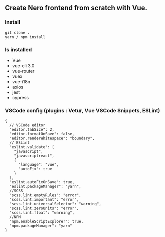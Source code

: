 ## Create Nero frontend from scratch with Vue.

### Install
    git clone .
    yarn / npm install

### Is installed
- Vue
- vue-cli 3.0
- vue-router
- vuex
- vue-i18n
- axios
- jest
- cypress

### VSCode config (plugins : Vetur, Vue VSCode Snippets, ESLint)
    {
      // VSCode editor
      "editor.tabSize": 2,
      "editor.formatOnSave": false,
      "editor.renderWhitespace": "boundary",
      // ESLint
      "eslint.validate": [
        "javascript",
        "javascriptreact",
        {
          "language": "vue",
          "autoFix": true
        }
      ],
      "eslint.autoFixOnSave": true,
      "eslint.packageManager": "yarn",
      //SCSS
      "scss.lint.emptyRules": "error",
      "scss.lint.important": "error",
      "scss.lint.universalSelector": "warning",  
      "scss.lint.zeroUnits": "error",
      "scss.lint.float": "warning",
      //NPM
      "npm.enableScriptExplorer": true,
      "npm.packageManager": "yarn"
    }